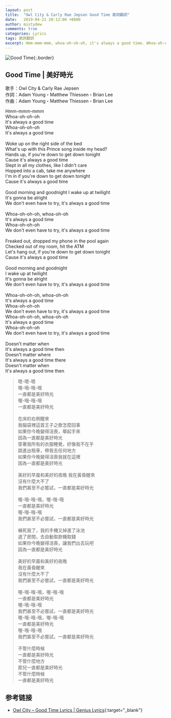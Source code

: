 ```yaml
---
layout: post
title:  "Owl City & Carly Rae Jepsen Good Time 歌詞翻訳"
date:   2019-04-21 20:12:06 +0800
author: mistydew
comments: true
categories: Lyrics
tags: 歌詞翻訳
excerpt: Hmm-mmm-mmm, whoa-oh-oh-oh, it's always a good time. Whoa-oh-oh-oh, it's always a good time.
---
```

![Good Time](https://raw.githubusercontent.com/mistydew/misc/master/cover/Good%20Time.jpg){:.border}

## Good Time | 美好時光

歌手：Owl City & Carly Rae Jepsen<br>
作詞：Adam Young・Matthew Thiessen・Brian Lee<br>
作曲：Adam Young・Matthew Thiessen・Brian Lee

<div class="lyric-original">
<p>
Hmm-mmm-mmm<br>
Whoa-oh-oh-oh<br>
It's always a good time<br>
Whoa-oh-oh-oh<br>
It's always a good time<br>
<br>
Woke up on the right side of the bed<br>
What's up with this Prince song inside my head?<br>
Hands up, if you're down to get down tonight<br>
Cause it's always a good time<br>
Slept in all my clothes, like I didn't care<br>
Hopped into a cab, take me anywhere<br>
I'm in if you're down to get down tonight<br>
Cause it's always a good time<br>
<br>
Good morning and goodnight I wake up at twilight<br>
It's gonna be alright<br>
We don't even have to try, it's always a good time<br>
<br>
Whoa-oh-oh-oh, whoa-oh-oh<br>
It's always a good time<br>
Whoa-oh-oh-oh<br>
We don't even have to try, it's always a good time<br>
<br>
Freaked out, dropped my phone in the pool again<br>
Checked out of my room, hit the ATM<br>
Let's hang out, if you're down to get down tonight<br>
Cause it's always a good time<br>
<br>
Good morning and goodnight<br>
I wake up at twilight<br>
It's gonna be alright<br>
We don't even have to try, it's always a good time<br>
<br>
Whoa-oh-oh-oh, whoa-oh-oh<br>
It's always a good time<br>
Whoa-oh-oh-oh<br>
We don't even have to try, it's always a good time<br>
Whoa-oh-oh-oh, whoa-oh-oh<br>
It's always a good time<br>
Whoa-oh-oh-oh<br>
We don't even have to try, it's always a good time<br>
<br>
Doesn't matter when<br>
It's always a good time then<br>
Doesn't matter where<br>
It's always a good time there<br>
Doesn't matter when<br>
It's always a good time then
</p>
</div>

<div class="lyric-translation">
<blockquote>
嗯-嗯-嗯<br>
喔-哦-哦-哦<br>
一直都是美好時光<br>
喔-哦-哦-哦<br>
一直都是美好時光<br>
<br>
在床的右側醒來<br>
我腦袋裡這首王子之歌怎麼回事<br>
如果你今晚變得沮喪，舉起手來<br>
因為一直都是美好時光<br>
穿著我所有的衣服睡覺，好像我不在乎<br>
跳進出租車，帶我去任何地方<br>
如果你今晚變得沮喪我就在這裡<br>
因為一直都是美好時光<br>
<br>
美好的早晨和美好的夜晚 我在黃昏醒來<br>
沒有什麼大不了<br>
我們甚至不必嘗試，一直都是美好時光<br>
<br>
喔-哦-哦-哦，喔-哦-哦<br>
一直都是美好時光<br>
喔-哦-哦-哦<br>
我們甚至不必嘗試，一直都是美好時光<br>
<br>
嚇死我了，我的手機又掉進了泳池<br>
退了房間，去自動取款機取錢<br>
如果你今晚變得沮喪，讓我們出去玩吧<br>
因為一直都是美好時光<br>
<br>
美好的早晨和美好的夜晚<br>
我在黃昏醒來<br>
沒有什麼大不了<br>
我們甚至不必嘗試，一直都是美好時光<br>
<br>
喔-哦-哦-哦，喔-哦-哦<br>
一直都是美好時光<br>
喔-哦-哦-哦<br>
我們甚至不必嘗試，一直都是美好時光<br>
喔-哦-哦-哦，喔-哦-哦<br>
一直都是美好時光<br>
喔-哦-哦-哦<br>
我們甚至不必嘗試，一直都是美好時光<br>
<br>
不管什麼時候<br>
一直都是美好時光<br>
不管什麼地方<br>
那兒一直都是美好時光<br>
不管什麼時候<br>
一直都是美好時光
</blockquote>
</div>

## 参考链接

* [Owl City – Good Time Lyrics \| Genius Lyrics](https://genius.com/Owl-city-good-time-lyrics){:target="_blank"}
